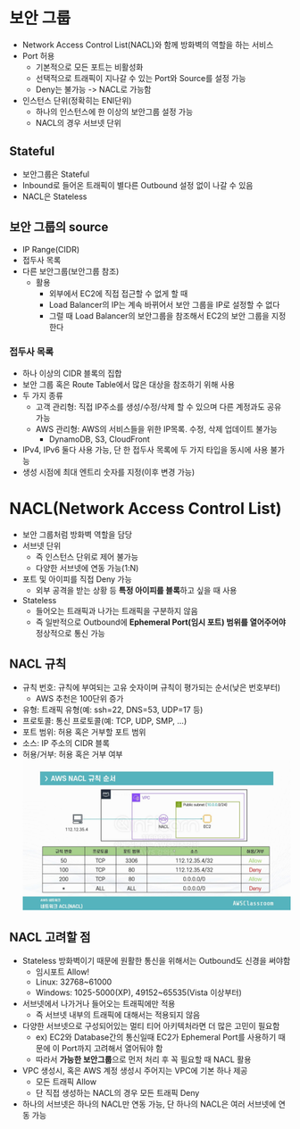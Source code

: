 # 보안 그룹

* Network Access Control List(NACL)와 함께 방화벽의 역할을 하는 서비스
* Port 허용
    * 기본적으로 모든 포트는 비활성화
    * 선택적으로 트래픽이 지나갈 수 있는 Port와 Source를 설정 가능
    * Deny는 불가능 -> NACL로 가능함
* 인스턴스 단위(정확히는 ENI단위)
    * 하나의 인스턴스에 한 이상의 보안그룹 설정 가능
    * NACL의 경우 서브넷 단위

## Stateful

* 보안그룹은 Stateful
* Inbound로 들어온 트래픽이 별다른 Outbound 설정 없이 나갈 수 있음
* NACL은 Stateless

## 보안 그룹의 source
* IP Range(CIDR)
* 접두사 목록
* 다른 보안그룹(보안그룹 참조)
  * 활용
    * 외부에서 EC2에 직접 접근할 수 없게 할 때
    * Load Balancer의 IP는 계속 바뀌어서 보안 그룹을 IP로 설정할 수 없다
    * 그럴 때 Load Balancer의 보안그룹을 참조해서 EC2의 보안 그룹을 지정한다

### 접두사 목록
* 하나 이상의 CIDR 블록의 집합
* 보안 그룹 혹은 Route Table에서 많은 대상을 참조하기 위해 사용
* 두 가지 종류
  * 고객 관리형: 직접 IP주소를 생성/수정/삭제 할 수 있으며 다른 계정과도 공유 가능
  * AWS 관리형: AWS의 서비스들을 위한 IP목록. 수정, 삭제 업데이트 불가능
    * DynamoDB, S3, CloudFront
* IPv4, IPv6 둘다 사용 가능, 단 한 접두사 목록에 두 가지 타입을 동시에 사용 불가능
* 생성 시점에 최대 엔트리 숫자를 지정(이후 변경 가능)

# NACL(Network Access Control List)
* 보안 그룹처럼 방화벽 역할을 담당
* 서브넷 단위
  * 즉 인스턴스 단위로 제어 불가능
  * 다양한 서브넷에 연동 가능(1:N)
* 포트 및 아이피를 직접 Deny 가능
  * 외부 공격을 받는 상황 등 **특정 아이피를 블록**하고 싶을 때 사용
* Stateless
  * 들어오는 트래픽과 나가는 트래픽을 구분하지 않음
  * 즉 일반적으로 Outbound에 **Ephemeral Port(임시 포트) 범위를 열어주어야** 정상적으로 통신 가능

## NACL 규칙
* 규칙 번호: 규칙에 부여되는 고유 숫자이며 규칙이 평가되는 순서(낮은 번호부터)
  * AWS 추천은 100단위 증가
* 유형: 트래픽 유형(예: ssh=22, DNS=53, UDP=17 등)
* 프로토콜: 통신 프로토콜(예: TCP, UDP, SMP, ...)
* 포트 범위: 허용 혹은 거부할 포트 범위
* 소스: IP 주소의 CIDR 블록
* 허용/거부: 허용 혹은 거부 여부
![img.png](img.png)

## NACL 고려할 점
* Stateless 방화벽이기 때문에 원활한 통신을 위해서는 Outbound도 신경을 써야함
  * 임시포트 Allow!
  * Linux: 32768~61000
  * Windows: 1025-5000(XP), 49152~65535(Vista 이상부터)
* 서브넷에서 나가거나 들어오는 트래픽에만 적용
  * 즉 서브넷 내부의 트래픽에 대해서는 적용되지 않음
* 다양한 서브넷으로 구성되어있는 멀티 티어 아키텍처라면 더 많은 고민이 필요함
  * ex) EC2와 Database간의 통신일때 EC2가 Ephemeral Port를 사용하기 때문에 이 Port까지 고려해서 열어둬야 함
  * 따라서 **가능한 보안그룹**으로 먼저 처리 후 꼭 필요할 때 NACL 활용
* VPC 생성시, 혹은 AWS 계정 생성시 주어지는 VPC에 기본 하나 제공
  * 모든 트래픽 Allow
  * 단 직접 생성하는 NACL의 경우 모든 트래픽 Deny
* 하나의 서브넷은 하나의 NACL만 연동 가능, 단 하나의 NACL은 여러 서브넷에 연동 가능
